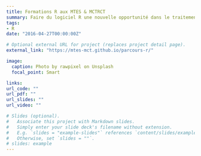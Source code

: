 ```yaml
---
title: Formations R aux MTES & MCTRCT
summary: Faire du logiciel R une nouvelle opportunité dans le traitement des données
tags:
- R
date: "2016-04-27T00:00:00Z"

# Optional external URL for project (replaces project detail page).
external_link: "https://mtes-mct.github.io/parcours-r/"

image:
  caption: Photo by rawpixel on Unsplash
  focal_point: Smart

links:
url_code: ""
url_pdf: ""
url_slides: ""
url_video: ""

# Slides (optional).
#   Associate this project with Markdown slides.
#   Simply enter your slide deck's filename without extension.
#   E.g. `slides = "example-slides"` references `content/slides/example-slides.md`.
#   Otherwise, set `slides = ""`.
# slides: example
---
```

